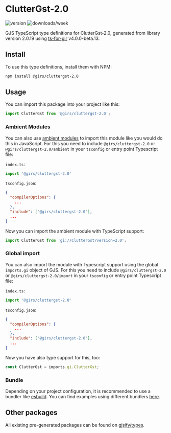 
# ClutterGst-2.0

![version](https://img.shields.io/npm/v/@girs/cluttergst-2.0)
![downloads/week](https://img.shields.io/npm/dw/@girs/cluttergst-2.0)


GJS TypeScript type definitions for ClutterGst-2.0, generated from library version 2.0.19 using [ts-for-gir](https://github.com/gjsify/ts-for-gir) v4.0.0-beta.13.


## Install

To use this type definitions, install them with NPM:
```bash
npm install @girs/cluttergst-2.0
```

## Usage

You can import this package into your project like this:
```ts
import ClutterGst from '@girs/cluttergst-2.0';
```

### Ambient Modules

You can also use [ambient modules](https://github.com/gjsify/ts-for-gir/tree/main/packages/cli#ambient-modules) to import this module like you would do this in JavaScript.
For this you need to include `@girs/cluttergst-2.0` or `@girs/cluttergst-2.0/ambient` in your `tsconfig` or entry point Typescript file:

`index.ts`:
```ts
import '@girs/cluttergst-2.0'
```

`tsconfig.json`:
```json
{
  "compilerOptions": {
    ...
  },
  "include": ["@girs/cluttergst-2.0"],
  ...
}
```

Now you can import the ambient module with TypeScript support: 

```ts
import ClutterGst from 'gi://ClutterGst?version=2.0';
```

### Global import

You can also import the module with Typescript support using the global `imports.gi` object of GJS.
For this you need to include `@girs/cluttergst-2.0` or `@girs/cluttergst-2.0/import` in your `tsconfig` or entry point Typescript file:

`index.ts`:
```ts
import '@girs/cluttergst-2.0'
```

`tsconfig.json`:
```json
{
  "compilerOptions": {
    ...
  },
  "include": ["@girs/cluttergst-2.0"],
  ...
}
```

Now you have also type support for this, too:

```ts
const ClutterGst = imports.gi.ClutterGst;
```

### Bundle

Depending on your project configuration, it is recommended to use a bundler like [esbuild](https://esbuild.github.io/). You can find examples using different bundlers [here](https://github.com/gjsify/ts-for-gir/tree/main/examples).

## Other packages

All existing pre-generated packages can be found on [gjsify/types](https://github.com/gjsify/types).

